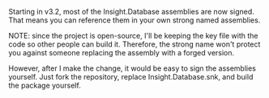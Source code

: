 Starting in v3.2, most of the Insight.Database assemblies are now signed. That means you can reference them in your own strong named assemblies.

NOTE: since the project is open-source, I'll be keeping the key file with the code so other people can build it. Therefore, the strong name won't protect you against someone replacing the assembly with a forged version.

However, after I make the change, it would be easy to sign the assemblies yourself. Just fork the repository, replace Insight.Database.snk, and build the package yourself.